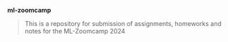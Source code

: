 **ml-zoomcamp**
>This is a repository for submission of assignments, homeworks and notes for the ML-Zoomcamp 2024
